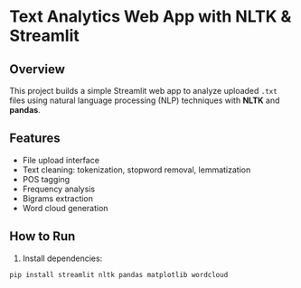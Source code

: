 # Text Analytics Web App with NLTK & Streamlit

##  Overview
This project builds a simple Streamlit web app to analyze uploaded `.txt` files using natural language processing (NLP) techniques with **NLTK** and **pandas**.

##  Features
- File upload interface
- Text cleaning: tokenization, stopword removal, lemmatization
- POS tagging
- Frequency analysis
- Bigrams extraction
- Word cloud generation

##  How to Run

1. Install dependencies:
```bash
pip install streamlit nltk pandas matplotlib wordcloud
